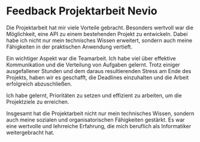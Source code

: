 # Feedback Projektarbeit Nevio
Die Projektarbeit hat mir viele Vorteile gebracht. Besonders wertvoll war die Möglichkeit, eine API zu einem bestehenden Projekt zu entwickeln. Dabei habe ich nicht nur mein technisches Wissen erweitert, sondern auch meine Fähigkeiten in der praktischen Anwendung vertieft.

Ein wichtiger Aspekt war die Teamarbeit. Ich habe viel über effektive Kommunikation und die Verteilung von Aufgaben gelernt. Trotz einiger ausgefallener Stunden und dem daraus resultierenden Stress am Ende des Projekts, haben wir es geschafft, die Deadlines einzuhalten und die Arbeit erfolgreich abzuschließen.

Ich habe gelernt, Prioritäten zu setzen und effizient zu arbeiten, um die Projektziele zu erreichen.

Insgesamt hat die Projektarbeit nicht nur mein technisches Wissen, sondern auch meine sozialen und organisatorischen Fähigkeiten gestärkt. Es war eine wertvolle und lehrreiche Erfahrung, die mich beruflich als Informatiker weitergebracht hat.
